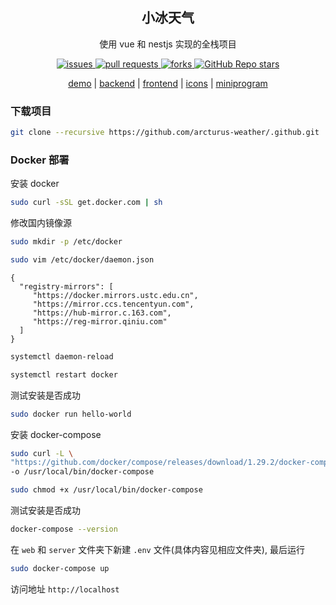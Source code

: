 <div align="center">

<h2>小冰天气</h2>

使用 vue 和 nestjs 实现的全栈项目

<a href="https://github.com/ICE99125/iweather-vue/issues">
    <img alt="issues" src="https://img.shields.io/github/issues/arcturus-org/weather">
</a>

<a href="https://github.com/arcturus-org/weather/pulls">
    <img alt="pull requests" src="https://img.shields.io/github/issues-pr/arcturus-org/weather">
</a>

<a href="https://img.shields.io/github/forks/ICE99125/iweather-vue?style=for-the-badge">
    <img alt="forks" src="https://img.shields.io/github/forks/arcturus-org/weather">
</a>

<a href="https://img.shields.io/github/stars/ICE99125/iweather-vue?style=for-the-badge">
    <img alt="GitHub Repo stars" src="https://img.shields.io/github/stars/arcturus-org/weather">
</a>

[demo](https://ice-weather.netlify.app) |
[backend](https://github.com/arcturus-weather/server) |
[frontend](https://github.com/arcturus-weather/web) |
[icons](https://iweather-icons.netlify.app) |
[miniprogram](https://github.com/arcturus-weather/weapp)

</div>

### 下载项目

```bash
git clone --recursive https://github.com/arcturus-weather/.github.git
```

### Docker 部署

安装 docker

```bash
sudo curl -sSL get.docker.com | sh
```

修改国内镜像源

```bash
sudo mkdir -p /etc/docker
```

```bash
sudo vim /etc/docker/daemon.json
```

```
{
  "registry-mirrors": [
     "https://docker.mirrors.ustc.edu.cn",
     "https://mirror.ccs.tencentyun.com",
     "https://hub-mirror.c.163.com",
     "https://reg-mirror.qiniu.com"
  ]
}
```

```bash
systemctl daemon-reload
```

```bash
systemctl restart docker
```

测试安装是否成功

```bash
sudo docker run hello-world
```

安装 docker-compose

```bash
sudo curl -L \
"https://github.com/docker/compose/releases/download/1.29.2/docker-compose-$(uname -s)-$(uname -m)" \
-o /usr/local/bin/docker-compose
```

```bash
sudo chmod +x /usr/local/bin/docker-compose
```

测试安装是否成功

```bash
docker-compose --version
```

在 `web` 和 `server` 文件夹下新建 `.env` 文件(具体内容见相应文件夹), 最后运行

```bash
sudo docker-compose up
```

访问地址 `http://localhost`
